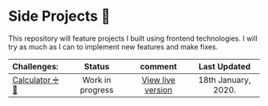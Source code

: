 

# Side Projects 🔧

This repository will feature projects I built using frontend technologies. I will try as much as I can to implement new features and make fixes. 



|Challenges:|Status |comment|Last Updated|
|:----------|:------:|:--------------:|:--------------:|
|[Calculator ➗📱](https://github.com/simeon4real/projects/tree/master/Calculator)| Work in progress  | [View live version](https://simeon4real.github.io/projects/Calculator/index.html) |18th January, 2020. |



